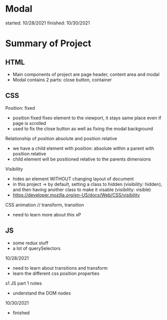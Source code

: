 # Modal
started: 10/28/2021
finished: 10/30/2021

# Summary of Project

## HTML
- Main components of project are page header, content area and modal
- Modal contains 2 parts: close button, container

## CSS
Position: fixed
- position fixed fixes element to the viewport, it stays same place even if page is scrolled 
- used to fix the close button as well as fixing the modal background

Relationship of position absolute and position relative
- we have a child element with position: absolute within a parent with position relative
- child element will be positioned relative to the parents dimensions

Visibility
- hides an element WITHOUT changing layout of document
- in this project -> by default, setting a class to hidden (visibility: hidden), and then having another class to make it visable (visibility: visible)
- https://developer.mozilla.org/en-US/docs/Web/CSS/visibility

CSS animation // transform, transition
- need to learn more about this xP

## JS
- some redux stuff
- a lot of querySelectors

10/28/2021
- need to learn about transitions and transform
- learn the different css position properties

s1 JS part 1 notes
- understand the DOM nodes

10/30/2021
- finished

